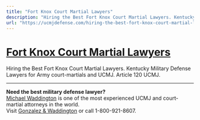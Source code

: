 ```yaml
---
title: "Fort Knox Court Martial Lawyers"
description: "Hiring the Best Fort Knox Court Martial Lawyers. Kentucky Military Defense Lawyers for Army court-martials and UCMJ. Article 120 UCMJ."
url: "https://ucmjdefense.com/hiring-the-best-fort-knox-court-martial-lawyer.html"
---
```


# [Fort Knox Court Martial Lawyers](https://ucmjdefense.com/hiring-the-best-fort-knox-court-martial-lawyer.html)

Hiring the Best Fort Knox Court Martial Lawyers. Kentucky Military Defense Lawyers for Army court-martials and UCMJ. Article 120 UCMJ.

---

**Need the best military defense lawyer?**  
[Michael Waddington](https://ucmjdefense.com/attorneys/michael-stewart-waddington-partner.html) is one of the most experienced UCMJ and court-martial attorneys in the world.  
Visit [Gonzalez & Waddington](https://ucmjdefense.com) or call 1-800-921-8607.
